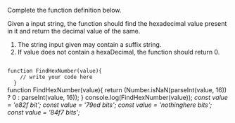 Complete the function definition below.

Given a input string, the function should find the hexadecimal value present in it and return the decimal value of the same.

1. The string input given may contain a suffix string.
2. If value does not contain a hexaDecimal, the function should return 0.

<Editor lang="javascript" type="exercise" testMode="multipleInput">
<code>
function FindHexNumber(value){
    // write your code here
  }
</code>

<solution>
function FindHexNumber(value){
	  return (Number.isNaN(parseInt(value, 16)) ? 0 : parseInt(value, 16));
  }
</solution>

<testcases>
<caller>
console.log(FindHexNumber(value));
</caller>
<testcase>
<i>
const value = 'e82f bit';
</i>
</testcase>
<testcase>
<i>
const value = '79ed bits';
</i>
</testcase>
<testcase>
<i>
const value = 'nothinghere bits';
</i>
</testcase>
<testcase>
<i>
const value = '84f7 bits';
</i>
</testcase>
</testcases>
</Editor>